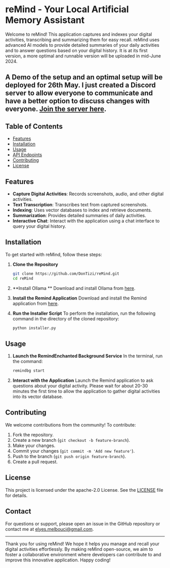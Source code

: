 # reMind - Your Local Artificial Memory Assistant

Welcome to reMind! This application captures and indexes your digital activities, transcribing and summarizing them for easy recall. reMind uses advanced AI models to provide detailed summaries of your daily activities and to answer questions based on your digital history. It is at its first version, a more optimal and runnable version will be uploaded in mid-June 2024.

## A Demo of the setup and an optimal setup will be deployed for 26th May. I just created a Discord server to allow everyone to communicate and have a better option to discuss changes with everyone. [Join the server here](https://discord.gg/fVDXVyeR).

## Table of Contents

- [Features](#features)
- [Installation](#installation)
- [Usage](#usage)
- [API Endpoints](#api-endpoints)
- [Contributing](#contributing)
- [License](#license)

## Features

- **Capture Digital Activities**: Records screenshots, audio, and other digital activities.
- **Text Transcription**: Transcribes text from captured screenshots.
- **Indexing**: Uses vector databases to index and retrieve documents.
- **Summarization**: Provides detailed summaries of daily activities.
- **Interactive Chat**: Interact with the application using a chat interface to query your digital history.

## Installation

To get started with reMind, follow these steps:

1. **Clone the Repository**
    ```sh
    git clone https://github.com/DonTizi/reMind.git
    cd reMind
    ```
    
2. **Install Ollama **
    Download and install Ollama from [here](https://ollama.com/download/Ollama-darwin.zip).


3. **Install the Remind Application**
    Download and install the Remind application from [here](https://www.recallmemory.io/).


4. **Run the Installer Script**
    To perform the installation, run the following command in the directory of the cloned repository:
    ```sh
    python installer.py
    ```

## Usage


1. **Launch the RemindEnchanted Background Service**
    In the terminal, run the command:
    ```sh
    remindbg start
    ```

2. **Interact with the Application**
    Launch the Remind application to ask questions about your digital activity. Please wait for about 20-30 minutes the first time to allow the application to gather digital activities into its vector database.


## Contributing

We welcome contributions from the community! To contribute:

1. Fork the repository.
2. Create a new branch (`git checkout -b feature-branch`).
3. Make your changes.
4. Commit your changes (`git commit -m 'Add new feature'`).
5. Push to the branch (`git push origin feature-branch`).
6. Create a pull request.

## License

This project is licensed under the apache-2.0 License. See the [LICENSE](LICENSE) file for details.

## Contact

For questions or support, please open an issue in the GitHub repository or contact me at [elyes.melbouci@gmail.com](mailto:elyes.melbouci@gmail.com).

---

Thank you for using reMind! We hope it helps you manage and recall your digital activities effortlessly. By making reMind open-source, we aim to foster a collaborative environment where developers can contribute to and improve this innovative application. Happy coding!
